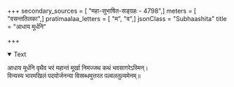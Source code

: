 +++
secondary_sources = [ "महा-सुभाषित-सङ्ग्रहः - 4798",]
meters = [ "वसन्ततिलका",]
pratimaalaa_letters = [ "म", "व",]
jsonClass = "Subhaashita"
title = "आधाय मूर्धनि"

+++

<details open><summary>Text</summary>

आधाय मूर्धनि वृथैव भरं महान्तं मूर्खा निमज्जथ कथं भवसागरेऽस्मिन्।  
विन्यस्य भारमखिलं पदयोर्जनन्या विस्रब्धमुत्तरत पल्वलतुल्यमेनम्॥
</details>
